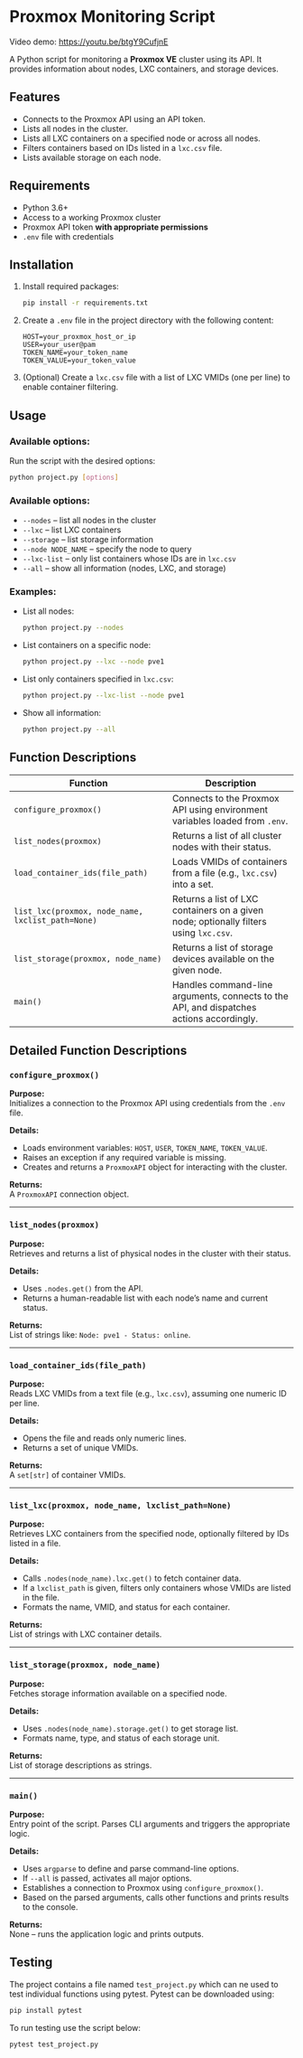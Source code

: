 # Proxmox Monitoring Script

Video demo: https://youtu.be/btgY9CufjnE

A Python script for monitoring a **Proxmox VE** cluster using its API. It provides information about nodes, LXC containers, and storage devices.

## Features

- Connects to the Proxmox API using an API token.
- Lists all nodes in the cluster.
- Lists all LXC containers on a specified node or across all nodes.
- Filters containers based on IDs listed in a `lxc.csv` file.
- Lists available storage on each node.

## Requirements

- Python 3.6+
- Access to a working Proxmox cluster
- Proxmox API token **with appropriate permissions**
- `.env` file with credentials

## Installation

1. Install required packages:

   ```bash
   pip install -r requirements.txt
   ```

2. Create a `.env` file in the project directory with the following content:

   ```
   HOST=your_proxmox_host_or_ip
   USER=your_user@pam
   TOKEN_NAME=your_token_name
   TOKEN_VALUE=your_token_value
   ```

3. (Optional) Create a `lxc.csv` file with a list of LXC VMIDs (one per line) to enable container filtering.

## Usage

### Available options:

Run the script with the desired options:

```bash
python project.py [options]
```

### Available options:

- `--nodes` – list all nodes in the cluster
- `--lxc` – list LXC containers
- `--storage` – list storage information
- `--node NODE_NAME` – specify the node to query
- `--lxc-list` – only list containers whose IDs are in `lxc.csv`
- `--all` – show all information (nodes, LXC, and storage)

### Examples:

- List all nodes:

  ```bash
  python project.py --nodes
  ```

- List containers on a specific node:

  ```bash
  python project.py --lxc --node pve1
  ```

- List only containers specified in `lxc.csv`:

  ```bash
  python project.py --lxc-list --node pve1
  ```

- Show all information:
  ```bash
  python project.py --all
  ```

## Function Descriptions

| Function                                          | Description                                                                              |
| ------------------------------------------------- | ---------------------------------------------------------------------------------------- |
| `configure_proxmox()`                             | Connects to the Proxmox API using environment variables loaded from `.env`.              |
| `list_nodes(proxmox)`                             | Returns a list of all cluster nodes with their status.                                   |
| `load_container_ids(file_path)`                   | Loads VMIDs of containers from a file (e.g., `lxc.csv`) into a set.                      |
| `list_lxc(proxmox, node_name, lxclist_path=None)` | Returns a list of LXC containers on a given node; optionally filters using `lxc.csv`.    |
| `list_storage(proxmox, node_name)`                | Returns a list of storage devices available on the given node.                           |
| `main()`                                          | Handles command-line arguments, connects to the API, and dispatches actions accordingly. |

## Detailed Function Descriptions

### `configure_proxmox()`

**Purpose:**  
Initializes a connection to the Proxmox API using credentials from the `.env` file.

**Details:**

- Loads environment variables: `HOST`, `USER`, `TOKEN_NAME`, `TOKEN_VALUE`.
- Raises an exception if any required variable is missing.
- Creates and returns a `ProxmoxAPI` object for interacting with the cluster.

**Returns:**  
A `ProxmoxAPI` connection object.

---

### `list_nodes(proxmox)`

**Purpose:**  
Retrieves and returns a list of physical nodes in the cluster with their status.

**Details:**

- Uses `.nodes.get()` from the API.
- Returns a human-readable list with each node’s name and current status.

**Returns:**  
List of strings like: `Node: pve1 - Status: online`.

---

### `load_container_ids(file_path)`

**Purpose:**  
Reads LXC VMIDs from a text file (e.g., `lxc.csv`), assuming one numeric ID per line.

**Details:**

- Opens the file and reads only numeric lines.
- Returns a set of unique VMIDs.

**Returns:**  
A `set[str]` of container VMIDs.

---

### `list_lxc(proxmox, node_name, lxclist_path=None)`

**Purpose:**  
Retrieves LXC containers from the specified node, optionally filtered by IDs listed in a file.

**Details:**

- Calls `.nodes(node_name).lxc.get()` to fetch container data.
- If a `lxclist_path` is given, filters only containers whose VMIDs are listed in the file.
- Formats the name, VMID, and status for each container.

**Returns:**  
List of strings with LXC container details.

---

### `list_storage(proxmox, node_name)`

**Purpose:**  
Fetches storage information available on a specified node.

**Details:**

- Uses `.nodes(node_name).storage.get()` to get storage list.
- Formats name, type, and status of each storage unit.

**Returns:**  
List of storage descriptions as strings.

---

### `main()`

**Purpose:**  
Entry point of the script. Parses CLI arguments and triggers the appropriate logic.

**Details:**

- Uses `argparse` to define and parse command-line options.
- If `--all` is passed, activates all major options.
- Establishes a connection to Proxmox using `configure_proxmox()`.
- Based on the parsed arguments, calls other functions and prints results to the console.

**Returns:**  
None – runs the application logic and prints outputs.

## Testing

The project contains a file named `test_project.py` which can ne used to test individual functions using pytest. Pytest can be downloaded using:

```bash
pip install pytest
```

To run testing use the script below:

```bash
pytest test_project.py
```
